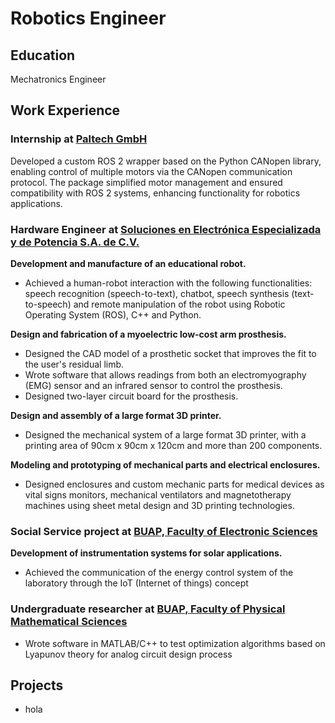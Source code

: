 # Robotics Engineer

## Education
Mechatronics Engineer

## Work Experience
### Internship at [Paltech GmbH](https://www.linkedin.com/company/paltech-gmbh/) 

Developed a custom ROS 2 wrapper based on the Python CANopen library, enabling control of multiple motors via the CANopen communication protocol. The package simplified motor management and ensured compatibility with ROS 2 systems, enhancing functionality for robotics applications.

### Hardware Engineer at [Soluciones en Electrónica Especializada y de Potencia S.A. de C.V.](https://www.selespo.com.mx/)

**Development and manufacture of an educational robot.**
- Achieved a human-robot interaction with the following functionalities: speech recognition (speech-to-text), chatbot, speech synthesis (text-to-speech) and remote manipulation of the robot using Robotic Operating System (ROS), C++ and Python.

**Design and fabrication of a myoelectric low-cost arm prosthesis.**
- Designed the CAD model of a prosthetic socket that improves the fit to the user's residual limb.
- Wrote software that allows readings from both an electromyography (EMG) sensor and an infrared sensor to control the prosthesis.
- Designed two-layer circuit board for the prosthesis.

**Design and assembly of a large format 3D printer.**
- Designed the mechanical system of a large format 3D printer, with a printing area of 90cm x 90cm x 120cm and more than 200 components.


**Modeling and prototyping of mechanical parts and electrical enclosures.**
- Designed enclosures and custom mechanic parts for medical devices as vital signs monitors, mechanical ventilators and magnetotherapy machines using sheet metal design and 3D printing technologies.

### Social Service project at [BUAP, Faculty of Electronic Sciences](http://www.ece.buap.mx/)

**Development of instrumentation systems for solar applications.**
- Achieved the communication of the energy control system of the laboratory through the IoT (Internet of things) concept

### Undergraduate researcher at [BUAP, Faculty of Physical Mathematical Sciences](https://www.fcfm.buap.mx/)

- Wrote software in MATLAB/C++ to test optimization algorithms based on Lyapunov theory for analog circuit design process


## Projects
- hola

